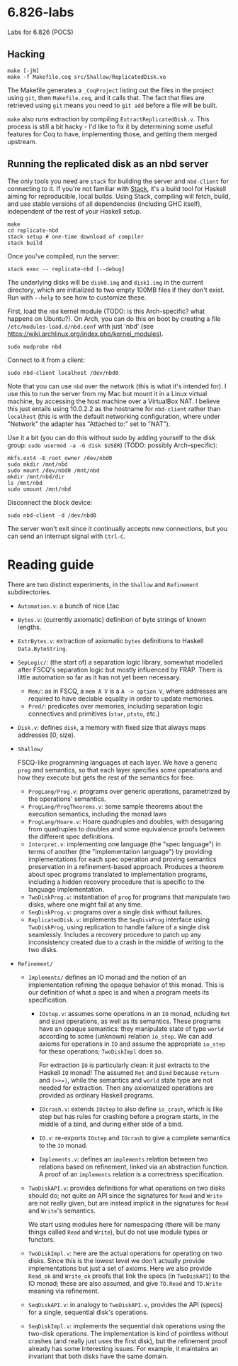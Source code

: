 # 6.826-labs
Labs for 6.826 (POCS)

## Hacking

```
make [-jN]
make -f Makefile.coq src/Shallow/ReplicatedDisk.vo
```

The Makefile generates a `_CoqProject` listing out the files in the project
using `git`, then `Makefile.coq`, and it calls that. The fact that files are
retrieved using `git` means you need to `git add` before a file will be built.

`make` also runs extraction by compiling `ExtractReplicatedDisk.v`. This process
is still a bit hacky - I'd like to fix it by determining some useful features
for Coq to have, implementing those, and getting them merged upstream.

## Running the replicated disk as an nbd server

The only tools you need are `stack` for building the server and `nbd-client` for
connecting to it. If you're not familiar
with [Stack](https://docs.haskellstack.org/en/stable/GUIDE/), it's a build tool
for Haskell aiming for reproducible, local builds. Using Stack, compiling will
fetch, build, and use stable versions of all dependencies (including GHC
itself), independent of the rest of your Haskell setup.

```
make
cd replicate-nbd
stack setup # one-time download of compiler
stack build
```

Once you've compiled, run the server:

```
stack exec -- replicate-nbd [--debug]
```

The underlying disks will be `disk0.img` and `disk1.img` in the current
directory, which are initialized to two empty 100MB files if they don't exist.
Run with `--help` to see how to customize these.

First, load the `nbd` kernel module (TODO: is this Arch-specific? what happens
on Ubuntu?). On Arch, you can do this on boot by creating a file
`/etc/modules-load.d/nbd.conf` with just 'nbd' (see
https://wiki.archlinux.org/index.php/kernel_modules).

```
sudo modprobe nbd
```

Connect to it from a client:

```
sudo nbd-client localhost /dev/nbd0
```

Note that you can use `nbd` over the network (this is what it's intended for). I
use this to run the server from my Mac but mount it in a Linux virtual machine,
by accessing the host machine over a VirtualBox NAT. I believe this just entails
using 10.0.2.2 as the hostname for `nbd-client` rather than `localhost` (this is
with the default networking configuration, where under "Network" the adapter has
"Attached to:" set to "NAT").

Use it a bit (you can do this without sudo by adding yourself to the disk
group: `sudo usermod -a -G disk $USER`) (TODO: possibly Arch-specific):

```
mkfs.ext4 -E root_owner /dev/nbd0
sudo mkdir /mnt/nbd
sudo mount /dev/nbd0 /mnt/nbd
mkdir /mnt/nbd/dir
ls /mnt/nbd
sudo umount /mnt/nbd
```

Disconnect the block device:

```
sudo nbd-client -d /dev/nbd0
```

The server won't exit since it continually accepts new connections, but you can
send an interrupt signal with `Ctrl-C`.

# Reading guide

There are two distinct experiments, in the `Shallow` and `Refinement`
subdirectories.

* `Automation.v`: a bunch of nice Ltac
* `Bytes.v`: (currently axiomatic) definition of byte strings of known lengths.
* `ExtrBytes.v`: extraction of axiomatic `bytes` definitions to Haskell
  `Data.ByteString`.
* `SepLogic/`: (the start of) a separation logic library, somewhat modelled
  after FSCQ's separation logic but mostly influenced by FRAP. There is little
  automation so far as it has not yet been necessary.
  * `Mem/`: as in FSCQ, a `mem A V` is a `A -> option V`, where addresses are
    required to have deciable equality in order to update memories.
  * `Pred/`: predicates over memories, including separation logic connectives
    and primitives (`star`, `ptsto`, etc.)
* `Disk.v`: defines `disk`, a memory with fixed size that always maps addresses
  [0, size).
* `Shallow/`

  FSCQ-like programming languages at each layer. We have a generic `prog` and
  semantics, so that each layer specifies some operations and how they execute
  but gets the rest of the semantics for free.

  - `ProgLang/Prog.v`: programs over generic operations, parametrized by the operations'
    semantics.
  - `ProgLang/ProgTheorems.v`: some sample theorems about the execution semantics,
    including the monad laws
  - `ProgLang/Hoare.v`: Hoare quadruples and doubles, with desugaring
    from quadruples to doubles and some equivalence proofs between the different
    spec definitions.
  - `Interpret.v`: implementing one language (the "spec language") in terms of
    another (the "implementation language") by providing implementations for
    each spec operation and proving semantics preservation in a refinement-based
    approach. Produces a theorem about spec programs translated to
    implementation programs, including a hidden recovery procedure that is
    specific to the language implementation.
  - `TwoDiskProg.v`: instantiation of `prog` for programs that manipulate two
    disks, where one might fail at any time.
  - `SeqDiskProg.v`: programs over a single disk without failures.
  - `ReplicatedDisk.v`: implements the `SeqDiskProg` interface using
    `TwoDiskProg`, using replication to handle failure of a single disk
    seamlessly. Includes a recovery procedure to patch up any inconsistency
    created due to a crash in the middle of writing to the two disks.

* `Refinement/`
  * `Implements/` defines an IO monad and the notion of an implementation
    refining the opaque behavior of this monad. This is our definition of what a spec is and when a program meets its specification.
    - `IOstep.v`: assumes some operations in an `IO` monad, ncluding `Ret` and
      `Bind` operations, as well as its semantics. These programs have an opaque
      semantics: they manipulate state of type `world` according to some (unknown)
      relation `io_step`. We can add axioms for operations in `IO` and assume
      the appropriate `io_step` for these operations; `TwoDiskImpl` does so.

      For extraction `IO` is particularly clean: it just extracts to the Haskell
      `IO` monad! The assumed `Ret` and `Bind` because `return` and `(>>=)`, while
      the semantics and `world` state type are not needed for extraction. Then any
      axiomatized operations are provided as ordinary Haskell programs.
    - `IOcrash.v`: extends `IOstep` to also define `io_crash`, which is like step
      but has rules for crashing before a program starts, in the middle of a bind,
      and during either side of a bind.
    - `IO.v`: re-exports `IOstep` and `IOcrash` to give a complete semantics to
      the `IO` monad.
    - `Implements.v`: defines an `implements` relation between two relations based
      on refinement, linked via an abstraction function. A proof of an
      `implements` relation is a correctness specification.
  - `TwoDiskAPI.v`: provides definitions for what operations on two disks should
    do; not quite an API since the signatures for `Read` and `Write` are not
    really given, but are instead implicit in the signatures for `Read` and
    `Write`'s semantics.

    We start using modules here for namespacing (there will be many things
    called `Read` and `Write`), but do not use module types or functors.
  - `TwoDiskImpl.v`: here are the actual operations for operating on two disks.
    Since this is the lowest level we don't actually provide implementations but
    just a set of axioms. Here we also provide `Read_ok` and `Write_ok` proofs
    that link the specs (in `TwoDiskAPI`) to the IO monad; these are also
    assumed, and give `TD.Read` and `TD.Write` meaning via refinement.
  - `SeqDiskAPI.v`: in analogy to `TwoDiskAPI.v`, provides the API (specs) for a
    single, sequential disk's operations.
  - `SeqDiskImpl.v`: implements the sequential disk operations using the
    two-disk operations. The implementation is kind of pointless without crashes
    (and really just uses the first disk), but the refinement proof already has
    some interesting issues. For example, it maintains an invariant that both
    disks have the same domain.
